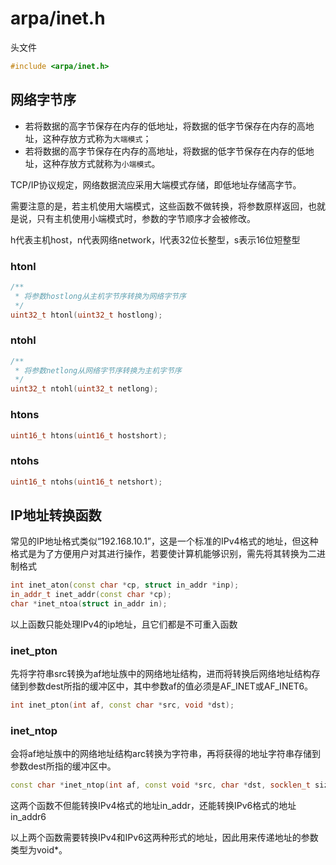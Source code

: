 # arpa/inet.h

头文件

```cpp
#include <arpa/inet.h>
```

## 网络字节序

- 若将数据的高字节保存在内存的低地址，将数据的低字节保存在内存的高地址，这种存放方式称为`大端模式`；
- 若将数据的高字节保存在内存的高地址，将数据的低字节保存在内存的低地址，这种存放方式就称为`小端模式`。

TCP/IP协议规定，网络数据流应采用大端模式存储，即低地址存储高字节。

需要注意的是，若主机使用大端模式，这些函数不做转换，将参数原样返回，也就是说，只有主机使用小端模式时，参数的字节顺序才会被修改。

h代表主机host，n代表网络network，l代表32位长整型，s表示16位短整型

### htonl

```cpp
/**
 * 将参数hostlong从主机字节序转换为网络字节序
 */
uint32_t htonl(uint32_t hostlong);
```

### ntohl

```cpp
/**
 * 将参数netlong从网络字节序转换为主机字节序
 */
uint32_t ntohl(uint32_t netlong);
```

### htons

```cpp
uint16_t htons(uint16_t hostshort);
```

### ntohs

```cpp
uint16_t ntohs(uint16_t netshort);
```

## IP地址转换函数

常见的IP地址格式类似“192.168.10.1”，这是一个标准的IPv4格式的地址，但这种格式是为了方便用户对其进行操作，若要使计算机能够识别，需先将其转换为二进制格式

```cpp
int inet_aton(const char *cp, struct in_addr *inp);
in_addr_t inet_addr(const char *cp);
char *inet_ntoa(struct in_addr in);
```

以上函数只能处理IPv4的ip地址，且它们都是不可重入函数

### inet_pton

先将字符串src转换为af地址族中的网络地址结构，进而将转换后网络地址结构存储到参数dest所指的缓冲区中，其中参数af的值必须是AF_INET或AF_INET6。

```cpp
int inet_pton(int af, const char *src, void *dst);
```

### inet_ntop

会将af地址族中的网络地址结构arc转换为字符串，再将获得的地址字符串存储到参数dest所指的缓冲区中。

```cpp
const char *inet_ntop(int af, const void *src, char *dst, socklen_t size);
```

这两个函数不但能转换IPv4格式的地址in_addr，还能转换IPv6格式的地址in_addr6

以上两个函数需要转换IPv4和IPv6这两种形式的地址，因此用来传递地址的参数类型为void*。
